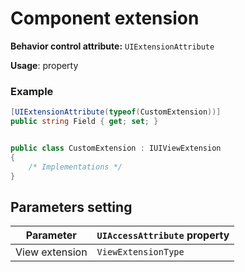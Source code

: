 # Component extension

**Behavior control attribute:**  `UIExtensionAttribute`

**Usage**: property

### Example

```csharp
[UIExtensionAttribute(typeof(CustomExtension))]
public string Field { get; set; }


public class CustomExtension : IUIViewExtension
{
    /* Implementations */
}
```

## Parameters setting

| Parameter | `UIAccessAttribute` property | 
| -----------|:------------- 
| View extension | `ViewExtensionType` |